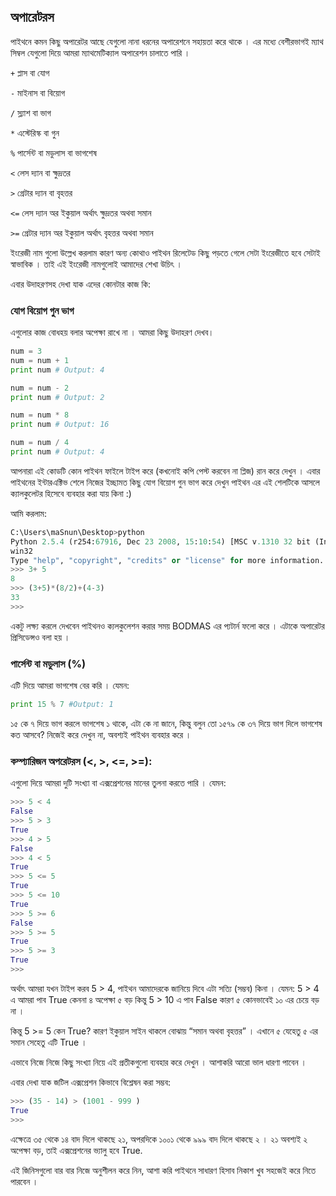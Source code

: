 ## অপারেটরস

পাইথনে কমন কিছু অপারেটর আছে যেগুলো নানা ধরনের অপারেশনে সহায়তা করে থাকে । এর মধ্যে বেশীরভাগই ম্যাথ সিম্বল যেগুলো দিয়ে আমরা ম্যাথমেটিক্যাল অপারেশন চালাতে পারি । 


```+``` প্লাস বা যোগ

```-``` মাইনাস বা বিয়োগ

```/``` স্ল্যাশ বা ভাগ

```*``` এস্টেরিস্ক বা গুন

```%``` পার্সেন্ট বা মডুলাস বা ভাগশেষ

```<``` লেস দ্যান বা ক্ষুদ্রতর

```>``` গ্রেটার দ্যান বা বৃহত্তর

```<=``` লেস দ্যান অর ইকুয়াল অর্থাৎ ক্ষুদ্রতর অথবা সমান

```>=``` গ্রেটার দ্যান অর ইকুয়াল অর্থাৎ বৃহত্তর অথবা সমান

ইংরেজী নাম গুলো উল্লেখ করলাম কারণ অন্য কোথাও পাইথন রিলেটেড কিছু পড়তে গেলে সেটা ইংরেজীতে হবে সেটাই স্বাভাবিক । তাই এই ইংরেজী নামগুলোই আমাদের শেখা উচিৎ ।

এবার উদাহরণসহ দেখা যাক এদের কোনটার কাজ কি:

### যোগ বিয়োগ গুন ভাগ
এগুলোর কাজ বোধহয় বলার অপেক্ষা রাখে না । আমরা কিছু উদাহরণ দেখব।

```python
num = 3
num = num + 1
print num # Output: 4

num = num - 2
print num # Output: 2

num = num * 8
print num # Output: 16

num = num / 4
print num # Output: 4
```

আপনারা এই কোডটি কোন পাইথন ফাইলে টাইপ করে (কখনোই কপি পেস্ট করবেন না প্লিজ) রান করে দেখুন । এবার পাইথনের ইন্টারএক্টিভ শেলে নিজের ইচ্ছামত কিছু যোগ বিয়োগ গুন ভাগ করে দেখুন পাইথন এর এই শেলটিকে আসলে ক্যালকুলেটর হিসেবে ব্যবহার করা যায় কিনা :)

আমি করলাম:

```python
C:\Users\maSnun\Desktop>python
Python 2.5.4 (r254:67916, Dec 23 2008, 15:10:54) [MSC v.1310 32 bit (Intel)] on
win32
Type "help", "copyright", "credits" or "license" for more information.
>>> 3+ 5
8
>>> (3+5)*(8/2)+(4-3)
33
>>>
```

একটু লক্ষ্য করলে দেখবেন পাইথনও ক্যলকুলেশন করার সময় BODMAS এর প্যটার্ন ফলো করে । এটাকে অপারেটর প্রিসিডেন্সও বলা হয় ।

### পার্সেন্ট বা মডুলাস (%)
এটি দিয়ে আমরা ভাগশেষ বের করি । যেমন:

```python
print 15 % 7 #Output: 1
```

১৫ কে ৭ দিয়ে ভাগ করলে ভাগশেষ ১ থাকে, এটা কে না জানে, কিন্তু বলুন তো ১৫৭৯ কে ৩৭ দিয়ে ভাগ দিলে ভাগশেষ কত আসবে? নিজেই করে দেখুন না, অবশ্যই পাইথন ব্যবহার করে ।

### কম্প্যারিজন অপরেটরস (<, >, <=, >=):
এগুলো দিয়ে আমরা দুটি সংখ্যা বা এক্সপ্রেশনের মানের তুলনা করতে পারি । যেমন:

```python
>>> 5 < 4
False
>>> 5 > 3
True
>>> 4 > 5
False
>>> 4 < 5
True
>>> 5 <= 5
True
>>> 5 <= 10
True
>>> 5 >= 6
False
>>> 5 >= 5
True
>>> 5 >= 3
True
>>>
```

অর্থাৎ আমরা যখন টাইপ করব 5 > 4, পাইথন আমাদেরকে জানিয়ে দিবে এটা সত্যি (সম্ভব) কিনা । যেমন: 5 > 4 এ আমরা পাব True কেননা ৪ অপেক্ষা ৫ বড় কিন্তু 5 > 10 এ পাব False কারণ ৫ কোনভাবেই ১০ এর চেয়ে বড় না ।

কিন্তু 5 >= 5 কেন True? কারণ ইকুয়াল সাইন থাকলে বোঝায় “সমান অথবা বৃহত্তর” । এখানে ৫ যেহেতু ৫ এর সমান সেহেতু এটি True ।

এভাবে নিজে নিজে কিছু সংখ্যা নিয়ে এই প্রতীকগুলো ব্যবহার করে দেখুন । আশাকরি আরো ভাল ধারণা পাবেন ।

এবার দেখা যাক জটিল এক্সপ্রেশন কিভাবে বিশ্লেষন করা সম্ভব:

```python
>>> (35 - 14) > (1001 - 999 )
True
>>>
```

এক্ষেত্রে ৩৫ থেকে ১৪ বাদ দিলে থাকছে ২১, অপরদিকে ১০০১ থেকে ৯৯৯ বাদ দিলে থাকছে ২ । ২১ অবশ্যই ২ অপেক্ষা বড়, তাই এক্সপ্রেশনের ভ্যালু হবে True.

এই জিনিসগুলো বার বার নিজে অনুশীলন করে নিন, আশা করি পাইথনে সাধারণ হিসাব নিকাশ খুব সহজেই করে নিতে পারবেন ।
